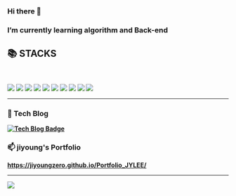 ### Hi there 👋
<h3>I’m currently learning algorithm and Back-end&nbsp;&nbsp;</h3>

<div><h2>📚 STACKS</h2></div>
</br>
	
<img src="https://img.shields.io/badge/java-007396?style=for-the-badge&logo=java&logoColor=white"> <img src="https://img.shields.io/badge/python-3776AB?style=for-the-badge&logo=python&logoColor=white"> 
<img src="https://img.shields.io/badge/html5-E34F26?style=for-the-badge&logo=html5&logoColor=white"> 
<img src="https://img.shields.io/badge/css-1572B6?style=for-the-badge&logo=css3&logoColor=white"> 
<img src="https://img.shields.io/badge/django-092E20?style=for-the-badge&logo=django&logoColor=white">
<img src="https://img.shields.io/badge/bootstrap-7952B3?style=for-the-badge&logo=bootstrap&logoColor=white">
<img src="https://img.shields.io/badge/github-181717?style=for-the-badge&logo=github&logoColor=white">
<img src="https://img.shields.io/badge/C-00599C?style=for-the-badge&logo=c%2B%2B&logoColor=white">
<img src="https://img.shields.io/badge/javascript-F7DF1E?style=for-the-badge&logo=javascript&logoColor=black"> 
<img src="https://img.shields.io/badge/amazonaws-232F3E?style=for-the-badge&logo=amazonaws&logoColor=white">
<br>
<hr>

<b><h3>💭 Tech Blog</h3></a>
[![Tech Blog Badge](http://img.shields.io/badge/-Tech%20blog-orange?style=flat-square&logo=&link=https://zzsza.github.io/)](https://blog.naver.com/wldudwldhd)

<h3><b>📫 jiyoung's Portfolio</b></h3>

https://jiyoungzero.github.io/Portfolio_JYLEE/
<hr>

![](https://github-readme-stats.vercel.app/api?username=jiyoungzero&show_icons=true&theme=default)</a> 
<!-- ![](https://github-readme-stats.vercel.app/api/top-langs/?username=jiyoungzero&layout=compact&theme=default)</a> -->
#

            
<!--
**jiyoungzero/jiyoungzero** is a ✨ _special_ ✨ repository because its `README.md` (this file) appears on your GitHub profile.

Here are some ideas to get you started:

- 🔭 I’m currently working on ...
- 🌱 I’m currently learning algorithm and Adroid App
- 👯 I’m looking to collaborate on ...
- 🤔 I’m looking for help with ...
- 💬 Ask me about ...
- 📫 How to reach me: ...
- 😄 Pronouns: ...
- ⚡ Fun fact: ...
-->

